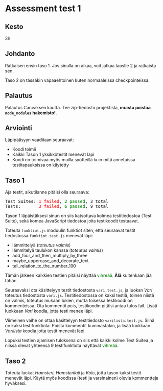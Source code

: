 # Assessment test 1 

## Kesto
3h

## Johdanto
Ratkaisen ensin taso 1. Jos sinulla on aikaa, voit jatkaa taoslle 2
ja ratkaista sen.

Taso 2 on tässäkin vapaaehtoinen kuten normaaleissa checkpointeissa.

## Palautus
Palautus Canvaksen kautta. Tee zip-tiedosto projektista, **muista poistaa `node_modules` hakemisto!**.

## Arviointi

Läpipääsyyn vaaditaan seuraavat:

- Koodi toimii
- Kaikki Tason 1 yksikkötestit menevät läpi
- Koodi on toimivaa myös muilla syötteillä kuin mitä annetuissa 
testitapauksissa on käytetty

## Taso 1

Aja testit, alkutilanne pitäisi olla seuraava:


<pre>Test Suites: <span style="color: red;">1 failed</span>, <span style="color: green;">2 passed</span>, 3 total
Tests:       <span style="color: red;">3 failed</span>, <span style="color: green;">6 passed</span>, 9 total</pre>

Tason 1 läpäistäksesi sinun on siis katsottava kolmea testitiedostoa (Test Suite), sekä komea JavaScript tiedostoa joita testikoodit testaavat.

Toteuta `funktiot.js` moduulin funktiot siten, että seuraavat testit tiedostossa `funktiot.test.js` menevät läpi:

- lämmittelyä (*toteutus valmis*)
- lämmitelyä taulukon kanssa (*toteutus valmis*)
- add_four_and_then_multiply_by_three
- maybe_uppercase_and_decorate_text
- tell_relation_to_the_number_100

Tämän jälkeen kaikkien testien pitäisi näyttää <span style="color: green;">vihreää</span>. **Älä** kuitenkaan jää tähän.

Seuraavaksi ota käsittelyyn testit tiedostosta `vari.test.js`, ja luokan *Vari* toteutus tiedostosta `vari.js`. Testitiedostossa on kaksi testiä, toinen niistä on valmis, toteutus mukaan lukien, mutta toisessa testikoodi on kommenteissa. Ota kommentit pois, testikoodin pitäisi antaa tulos fail. Lisää luokkaan *Vari* koodia, jotta testi menee läpi.

Viimeinen vaihe on ottaa käsittelyyn testitiedosto `varilista.test.js`. Siinä on kaksi testifunktiota. Poista kommentit kummastakin, ja lisää luokkaan *Varilista* koodia jotta testit menevät läpi.

Lopuksi testien ajamisen tuloksena on siis että kaikki kolme Test Suitea ja niissä olevat yhteensä 9 testifunktiota näyttävät <span style="color: green;">vihreää</span>.

## Taso 2

Toteuta luokat *Hamsteri*, *Hamsterilaji* ja *Kolo*, jotta tason kaksi testit menevät läpi. Käytä myös koodissa (testi ja varsinainen) olevia kommentteja hyväksesi.
